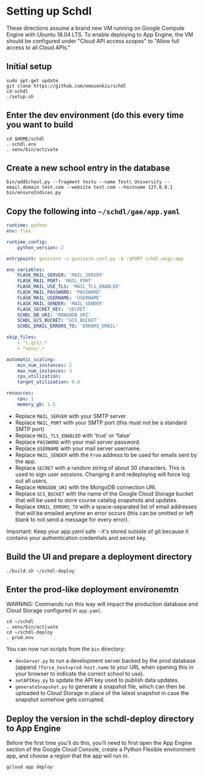 # Setting up Schdl

These directions assume a brand new VM running on Google Compute Engine with
Ubuntu 18.04 LTS. To enable deploying to App Engine, the VM should be
configured under "Cloud API access scopes" to "Allow full access to all Cloud
APIs."

## Initial setup

```shell
sudo apt-get update
git clone https://github.com/emosenkis/schdl
cd schdl
./setup.sh
```

## Enter the dev environment (do this every time you want to build

```shell
cd $HOME/schdl
. schdl.env
. venv/bin/activate
```

## Create a new school entry in the database

```shell
bin/addSchool.py --fragment testu --name Test\ University --email_domain test.com --website test.com --hostname 127.0.0.1
bin/ensureIndices.py
```

## Copy the following into `~/schdl/gae/app.yaml`

```yaml
runtime: python
env: flex

runtime_config:
    python_version: 2

entrypoint: gunicorn -c gunicorn.conf.py -b :$PORT schdl.wsgi:app

env_variables:
    FLASK_MAIL_SERVER: 'MAIL_SERVER'
    FLASK_MAIL_PORT: 'MAIL_PORT'
    FLASK_MAIL_USE_TLS: 'MAIL_TLS_ENABLED'
    FLASK_MAIL_PASSWORD: 'PASSWORD'
    FLASK_MAIL_USERNAME: 'USERNAME'
    FLASK_MAIL_SENDER: 'MAIL_SENDER'
    FLASK_SECRET_KEY: 'SECRET'
    SCHDL_DB_URI: 'MONGODB_URI'
    SCHDL_GCS_BUCKET: 'GCS_BUCKET'
    SCHDL_EMAIL_ERRORS_TO: 'ERRORS_EMAIL'

skip_files:
    - ^\.git/.*
    - ^venv/.*

automatic_scaling:
    min_num_instances: 2
    max_num_instances: 3
    cpu_utilization:
    target_utilization: 0.6

resources:
    cpu: 1
    memory_gb: 1.5

```

- Replace `MAIL_SERVER` with your SMTP server.
- Replace `MAIL_PORT` with your SMTP port (this must not be a standard SMTP port)
- Replace `MAIL_TLS_ENABLED` with 'true' or 'false'
- Replace `PASSWORD` with your mail server password.
- Replace `USERNAME` with your mail server username.
- Replace `MAIL_SENDER` with the `From` address to be used for emails sent by the app.
- Replace `SECRET` with a random string of about 30 characters. This is used to
  sign user sessions. Changing it and redeploying will force log out all users.
- Replace `MONGODB_URI` with the MongoDB connection URI.
- Replace `GCS_BUCKET` with the name of the Google Cloud Storage bucket that
  will be used to store course catalog snapshots and updates.
- Replace `EMAIL_ERRORS_TO` with a space-separated list of email addresses that
  will be emailed anytime an error occurs (this can be omitted or left blank to
  not send a message for every error).

Important: Keep your app.yaml safe - it's stored outside of git because it
contains your authentication credentials and secret key.

## Build the UI and prepare a deployment directory

```shell
./build.sh ~/schdl-deploy
```

## Enter the prod-like deployment environemtn

WARNING: Commands run this way will impact the production database and Cloud
Storage configured in `app.yaml`.

```shell
cd ~/schdl
. venv/bin/activate
cd ~/schdl-deploy
. prod.env
```

You can now run scripts from the `bin` directory:

- `devServer.py` to run a development server backed by the prod database
  (append `?force_host=prod-host.name` to your URL when opening this in your
  browser to indicate the correct school to use).
- `setAPIKey.py` to update the API key used to publish data updates.
- `generateSnapshot.py` to generate a snapshot file, which can then be uploaded
  to Cloud Storage in place of the latest snapshot in case the snapshot somehow
  gets corrupted.

## Deploy the version in the schdl-deploy directory to App Engine

Before the first time you'll do this, you'll need to first open the App Engine
section of the Google Cloud Console, create a Python Flexible environment app,
and choose a region that the app will run in.

```shell
gcloud app deploy
```
